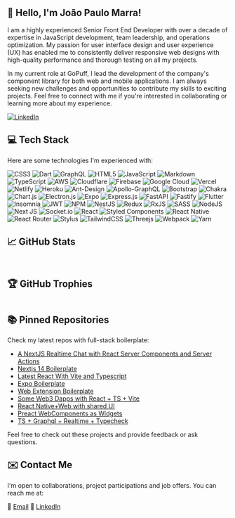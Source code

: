 ## 👋 Hello, I'm João Paulo Marra!

I am a highly experienced Senior Front End Developer with over a decade of expertise in JavaScript development, team leadership, and operations optimization. My passion for user interface design and user experience (UX) has enabled me to consistently deliver responsive web designs with high-quality performance and thorough testing on all my projects.

In my current role at GoPuff, I lead the development of the company's component library for both web and mobile applications. I am always seeking new challenges and opportunities to contribute my skills to exciting projects. Feel free to connect with me if you're interested in collaborating or learning more about my experience.

[![LinkedIn](https://img.shields.io/badge/LinkedIn-%230077B5.svg?logo=linkedin&logoColor=white)](https://www.linkedin.com/in/joaopaulomarra)

## 💻 Tech Stack

Here are some technologies I'm experienced with:

![CSS3](https://img.shields.io/badge/css3-%231572B6.svg?style=flat-square&logo=css3&logoColor=white) ![Dart](https://img.shields.io/badge/dart-%230175C2.svg?style=flat-square&logo=dart&logoColor=white) ![GraphQL](https://img.shields.io/badge/-GraphQL-E10098?style=flat-square&logo=graphql&logoColor=white) ![HTML5](https://img.shields.io/badge/html5-%23E34F26.svg?style=flat-square&logo=html5&logoColor=white) ![JavaScript](https://img.shields.io/badge/javascript-%23323330.svg?style=flat-square&logo=javascript&logoColor=%23F7DF1E) ![Markdown](https://img.shields.io/badge/markdown-%23000000.svg?style=flat-square&logo=markdown&logoColor=white) ![TypeScript](https://img.shields.io/badge/typescript-%23007ACC.svg?style=flat-square&logo=typescript&logoColor=white) ![AWS](https://img.shields.io/badge/AWS-%23FF9900.svg?style=flat-square&logo=amazon-aws&logoColor=white) ![Cloudflare](https://img.shields.io/badge/Cloudflare-F38020?style=flat-square&logo=Cloudflare&logoColor=white) ![Firebase](https://img.shields.io/badge/firebase-%23039BE5.svg?style=flat-square&logo=firebase) ![Google Cloud](https://img.shields.io/badge/Google%20Cloud-%234285F4.svg?style=flat-square&logo=google-cloud&logoColor=white) ![Vercel](https://img.shields.io/badge/vercel-%23000000.svg?style=flat-square&logo=vercel&logoColor=white) ![Netlify](https://img.shields.io/badge/netlify-%23000000.svg?style=flat-square&logo=netlify&logoColor=#00C7B7) ![Heroku](https://img.shields.io/badge/heroku-%23430098.svg?style=flat-square&logo=heroku&logoColor=white) ![Ant-Design](https://img.shields.io/badge/-AntDesign-%230170FE?style=flat-square&logo=ant-design&logoColor=white) ![Apollo-GraphQL](https://img.shields.io/badge/-ApolloGraphQL-311C87?style=flat-square&logo=apollo-graphql) ![Bootstrap](https://img.shields.io/badge/bootstrap-%23563D7C.svg?style=flat-square&logo=bootstrap&logoColor=white) ![Chakra](https://img.shields.io/badge/chakra-%234ED1C5.svg?style=flat-square&logo=chakraui&logoColor=white) ![Chart.js](https://img.shields.io/badge/chart.js-F5788D.svg?style=flat-square&logo=chart.js&logoColor=white) ![Electron.js](https://img.shields.io/badge/Electron-191970?style=flat-square&logo=Electron&logoColor=white) ![Expo](https://img.shields.io/badge/expo-1C1E24?style=flat-square&logo=expo&logoColor=#D04A37) ![Express.js](https://img.shields.io/badge/express.js-%23404d59.svg?style=flat-square&logo=express&logoColor=%2361DAFB) ![FastAPI](https://img.shields.io/badge/FastAPI-005571?style=flat-square&logo=fastapi) ![Fastify](https://img.shields.io/badge/fastify-%23000000.svg?style=flat-square&logo=fastify&logoColor=white) ![Flutter](https://img.shields.io/badge/Flutter-%2302569B.svg?style=flat-square&logo=Flutter&logoColor=white) ![Insomnia](https://img.shields.io/badge/Insomnia-black?style=flat-square&logo=insomnia&logoColor=5849BE) ![JWT](https://img.shields.io/badge/JWT-black?style=flat-square&logo=JSON%20web%20tokens) ![NPM](https://img.shields.io/badge/NPM-%23000000.svg?style=flat-square&logo=npm&logoColor=white) ![NestJS](https://img.shields.io/badge/nestjs-%23E0234E.svg?style=flat-square&logo=nestjs&logoColor=white) ![Redux](https://img.shields.io/badge/redux-%23593d88.svg?style=flat-square&logo=redux&logoColor=white) ![RxJS](https://img.shields.io/badge/rxjs-%23B7178C.svg?style=flat-square&logo=reactivex&logoColor=white) ![SASS](https://img.shields.io/badge/SASS-hotpink.svg?style=flat-square&logo=SASS&logoColor=white) ![NodeJS](https://img.shields.io/badge/node.js-6DA55F?style=flat-square&logo=node.js&logoColor=white) ![Next JS](https://img.shields.io/badge/Next-black?style=flat-square&logo=next.js&logoColor=white) ![Socket.io](https://img.shields.io/badge/Socket.io-black?style=flat-square&logo=socket.io&badgeColor=010101) ![React](https://img.shields.io/badge/react-%2320232a.svg?style=flat-square&logo=react&logoColor=%2361DAFB) ![Styled Components](https://img.shields.io/badge/styled--components-DB7093?style=flat-square&logo=styled-components&logoColor=white) ![React Native](https://img.shields.io/badge/react_native-%2320232a.svg?style=flat-square&logo=react&logoColor=%2361DAFB) ![React Router](https://img.shields.io/badge/React_Router-CA4245?style=flat-square&logo=react-router&logoColor=white) ![Stylus](https://img.shields.io/badge/stylus-%23ff6347.svg?style=flat-square&logo=stylus&logoColor=white) ![TailwindCSS](https://img.shields.io/badge/tailwindcss-%2338B2AC.svg?style=flat-square&logo=tailwind-css&logoColor=white) ![Threejs](https://img.shields.io/badge/threejs-black?style=flat-square&logo=three.js&logoColor=white) ![Webpack](https://img.shields.io/badge/webpack-%238DD6F9.svg?style=flat-square&logo=webpack&logoColor=black) ![Yarn](https://img.shields.io/badge/yarn-%232C8EBB.svg?style=flat-square&logo=yarn&logoColor=white)

## 📈 GitHub Stats

<p align="center">
  <img src="https://github-readme-stats.vercel.app/api/top-langs/?username=joaopaulocmarra&theme=dark&hide_border=true&langs_count=2&include_all_commits=true&count_private=true" alt="" />
</p>

<p align="center">
  <img src="https://github-readme-streak-stats.herokuapp.com/?user=joaopaulocmarra&theme=dark&hide_border=true" alt="" />
</p>

## 🏆 GitHub Trophies

<p align="center">
  <img src="https://github-profile-trophy.vercel.app/?username=joaopaulocmarra&theme=discord&no-frame=true&no-bg=false&margin-w=4" alt="" />
</p>

## 📚 Pinned Repositories

Check my latest repos with full-stack boilerplate:

- [A NextJS Realtime Chat with React Server Components and Server Actions](https://github.com/JoaoPauloCMarra/NextJS--Realtime-Chat--RSC--Server-Actions)
- [Nextjs 14 Boilerplate](https://github.com/JoaoPauloCMarra/Nextjs-Boilerplate/)
- [Latest React With Vite and Typescript](https://github.com/JoaoPauloCMarra/react-vite-ts--boilerplate)
- [Expo Boilerplate](https://github.com/JoaoPauloCMarra/Expo-Boilerplate)
- [Web Extension Boilerplate](https://github.com/JoaoPauloCMarra/WebExtension-Boilerplate/)
- [Some Web3 Dapps with React + TS + Vite](https://github.com/JoaoPauloCMarra/web3-apps)
- [React Native+Web with shared UI](https://github.com/JoaoPauloCMarra/fullstack)
- [Preact WebComponents as Widgets](https://github.com/JoaoPauloCMarra/react-widgets)
- [TS + Graphql + Realtime + Typecheck](https://github.com/JoaoPauloCMarra/typescript-workspaces)

Feel free to check out these projects and provide feedback or ask questions.

## ✉️ Contact Me

I'm open to collaborations, project participations and job offers. You can reach me at:

📧 [Email](mailto:joaopaulocmarra@gmail.com)
🔗 [LinkedIn](https://www.linkedin.com/in/joaopaulomarra)
